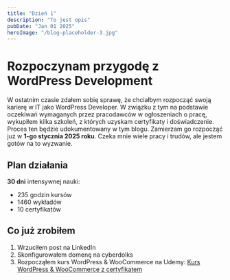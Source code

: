 ```yaml
---
title: "Dzień 1"
description: "To jest opis"
pubDate: "Jan 01 2025"
heroImage: "/blog-placeholder-3.jpg"
---
```


# Rozpoczynam przygodę z WordPress Development

W ostatnim czasie zdałem sobię sprawę, że chciałbym rozpocząć swoją karierę w IT jako WordPress Developer. W związku z tym na podstawie oczekiwań wymaganych przez pracodawców w ogłoszeniach o pracę, wykupiłem kilka szkoleń, z których uzyskam certyfikaty i doświadczenie. Proces ten będzie udokumentowany w tym blogu. Zamierzam go rozpocząć już w <strong>1-go stycznia 2025 roku</strong>. Czeka mnie wiele pracy i trudów, ale jestem gotów na to wyzwanie.

## Plan działania

**30 dni** intensywnej nauki:

- 235 godzin kursów
- 1460 wykładów
- 10 certyfikatów

## Co już zrobiłem

1. Wrzuciłem post na LinkedIn
2. Skonfigurowałem domenę na cyberdolks
3. Rozpocząłem kurs WordPress & WooCommerce na Udemy:
   [Kurs WordPress & WooCommerce z certyfikatem](https://www.udemy.com/course/kurs-wordpress-woocommerce-z-certyfikatem)
